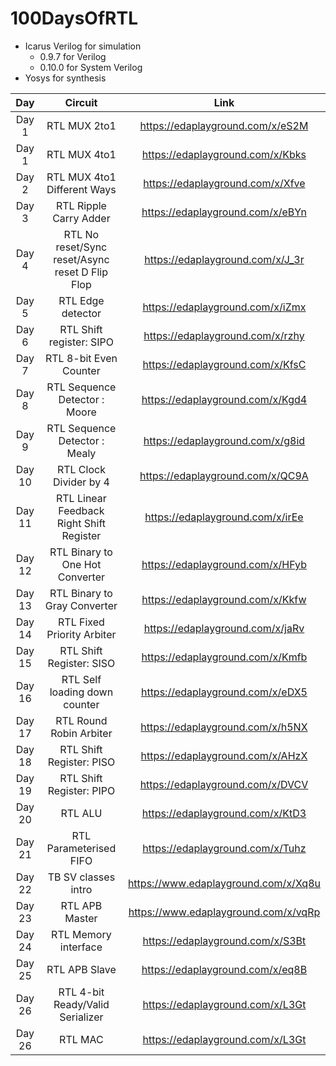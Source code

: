 # 100DaysOfRTL

- Icarus Verilog for simulation
  - 0.9.7 for Verilog
  - 0.10.0 for System Verilog
- Yosys for synthesis

| Day    | Circuit                                                 | Link                             |
|:------:|:-------------------------------------------------------:|:--------------------------------:|
|Day 1   | RTL MUX 2to1                                            |https://edaplayground.com/x/eS2M  |
|Day 1   | RTL MUX 4to1                                            |https://edaplayground.com/x/Kbks  |
|Day 2   | RTL MUX 4to1 Different Ways                                          |https://edaplayground.com/x/Xfve  |
|Day 3   | RTL Ripple Carry Adder                                  |https://edaplayground.com/x/eBYn  |
|Day 4   | RTL No reset/Sync reset/Async reset D Flip Flop         |https://edaplayground.com/x/J_3r  |
|Day 5   | RTL Edge detector                                       |https://edaplayground.com/x/iZmx  |
|Day 6   | RTL Shift register: SIPO                                |https://edaplayground.com/x/rzhy  |
|Day 7   | RTL 8-bit Even Counter                                  |https://edaplayground.com/x/KfsC  |
|Day 8   | RTL Sequence Detector : Moore                           |https://edaplayground.com/x/Kgd4  |
|Day 9   | RTL Sequence Detector : Mealy                           |https://edaplayground.com/x/g8id  |
|Day 10   | RTL Clock Divider by 4                                  |https://edaplayground.com/x/QC9A  |
|Day 11  | RTL Linear Feedback Right Shift Register                |https://edaplayground.com/x/irEe  |
|Day 12  | RTL Binary to One Hot Converter                         |https://edaplayground.com/x/HFyb  |
|Day 13  | RTL Binary to Gray Converter                            |https://edaplayground.com/x/Kkfw  |
|Day 14  | RTL Fixed Priority Arbiter                              |https://edaplayground.com/x/jaRv  |
|Day 15  | RTL Shift Register: SISO                                |https://edaplayground.com/x/Kmfb  |
|Day 16  | RTL Self loading down counter                           |https://edaplayground.com/x/eDX5  |
|Day 17  | RTL Round Robin Arbiter                                 |https://edaplayground.com/x/h5NX  |
|Day 18  | RTL Shift Register: PISO                                |https://edaplayground.com/x/AHzX  |
|Day 19  | RTL Shift Register: PIPO                                |https://edaplayground.com/x/DVCV  |
|Day 20  | RTL ALU                                                 |https://edaplayground.com/x/KtD3  |
|Day 21  | RTL Parameterised FIFO                                  |https://edaplayground.com/x/Tuhz  |
|Day 22  | TB SV classes intro                                     |https://www.edaplayground.com/x/Xq8u  |
|Day 23  | RTL APB Master                                          |https://www.edaplayground.com/x/vqRp  |
|Day 24  | RTL Memory interface                                    |https://edaplayground.com/x/S3Bt  |
|Day 25  | RTL APB Slave                                           |https://edaplayground.com/x/eq8B |
|Day 26  | RTL 4-bit Ready/Valid Serializer                        |https://edaplayground.com/x/L3Gt |
|Day 26  | RTL MAC                                                 |https://edaplayground.com/x/L3Gt |

